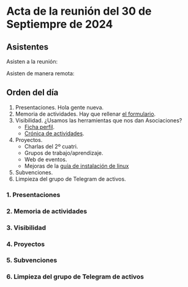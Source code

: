 # Acta de la reunión del 30 de Septiempre de 2024

## Asistentes
Asisten a la reunión:


Asisten de manera remota:



## Orden del día
1. Presentaciones. Hola gente nueva.
2. Memoria de actividades. Hay que rellenar [el formulario](https://aplicaciones.uc3m.es/formulario/memoria_asociaciones).
3. Visibilidad. ¿Usamos las herramientas que nos dan Asociaciones?
    - [Ficha perfil](https://aplicaciones.uc3m.es/formulario/ficha_asociaciones).
    - [Crónica de actividades](https://www.uc3m.es/ss/Satellite/AsociacionesEst/es/TextoDosColumnas/1371383720508/Cronica_de_actividades).
4. Proyectos.
    - Charlas del 2º cuatri.
    - Grupos de trabajo/aprendizaje.
    - Web de eventos.
    - Mejoras de la [guía de instalación de linux](https://github.com/guluc3m/linux404)
5. Subvenciones.
6. Limpieza del grupo de Telegram de activos.



### 1. Presentaciones



### 2. Memoria de actividades



### 3. Visibilidad



### 4. Proyectos



### 5. Subvenciones



### 6. Limpieza del grupo de Telegram de activos
